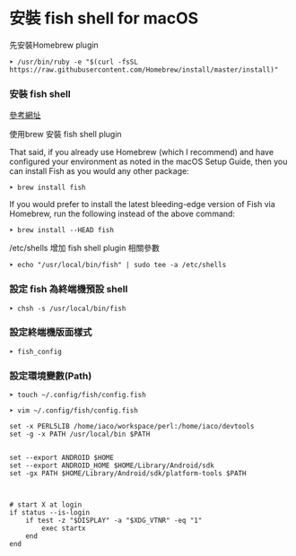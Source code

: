 # 安裝 fish shell for macOS

先安裝Homebrew plugin 

```
➤ /usr/bin/ruby -e "$(curl -fsSL https://raw.githubusercontent.com/Homebrew/install/master/install)"
``` 

### 安裝 fish shell 

[參考網址](https://hackercodex.com/guide/install-fish-shell-mac-ubuntu/)

使用brew 安裝 fish shell plugin 

That said, if you already use Homebrew (which I recommend) and have configured your environment as noted in the macOS Setup Guide, then you can install Fish as you would any other package:
```
➤ brew install fish
```

If you would prefer to install the latest bleeding-edge version of Fish via Homebrew, run the following instead of the above command:
```
➤ brew install --HEAD fish
```

/etc/shells 增加 fish shell  plugin 相關參數

```
➤ echo "/usr/local/bin/fish" | sudo tee -a /etc/shells
```

### 設定 fish 為終端機預設 shell 

```
➤ chsh -s /usr/local/bin/fish
```

### 設定終端機版面樣式

```
➤ fish_config
```

### 設定環境變數(Path)

```
➤ touch ~/.config/fish/config.fish
```

```
➤ vim ~/.config/fish/config.fish
```

```
set -x PERL5LIB /home/iaco/workspace/perl:/home/iaco/devtools
set -g -x PATH /usr/local/bin $PATH


set --export ANDROID $HOME
set --export ANDROID_HOME $HOME/Library/Android/sdk
set -gx PATH $HOME/Library/Android/sdk/platform-tools $PATH



# start X at login
if status --is-login
    if test -z "$DISPLAY" -a "$XDG_VTNR" -eq "1"
        exec startx
    end
end

```